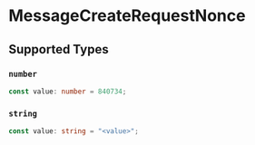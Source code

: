 # MessageCreateRequestNonce


## Supported Types

### `number`

```typescript
const value: number = 840734;
```

### `string`

```typescript
const value: string = "<value>";
```

